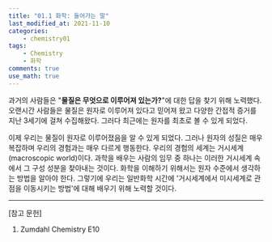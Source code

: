 ```yaml
---
title: "01.1 화학: 들어가는 말"
last_modified_at: 2021-11-10
categories:
    - chemistry01
tags:
    - Chemistry
    - 화학
comments: true
use_math: true
---
```


과거의 사람들은 "**물질은 무엇으로 이루어져 있는가?**"에 대한 답을 찾기 위해 노력했다. 오랜시간 사람들은 물질은 원자로 이루어져 있다고 믿어져 왔고 다양한 간접적 증거를 지난 3세기에 걸쳐 수집해왔다. 그러다 최근에는 원자를 최초로 볼 수 있게 되었다. 

이제 우리는 물질이 원자로 이루어졌음을 알 수 있게 되었다. 그러나 원자의 성질은 매우 복잡하며 우리의 경험과는 매우 다르게 행동한다. 우리의 경험의 세계는 거시세계(macroscopic world)이다. 과학을 배우는 사람의 임무 중 하나는 이러한 거시세계 속에서 그 구성 성분을 찾아내는 것이다. 화학을 이해하기 위해서는 원자 수준에서 생각하는 방법을 알아야 한다. 그렇기에 우리는 일반화학 시간에 '거시세계에서 미시세계로 관점을 이동시키는 방법'에 대해 배우기 위해 노력할 것이다.

-----

[참고 문헌]

1. Zumdahl Chemistry E10